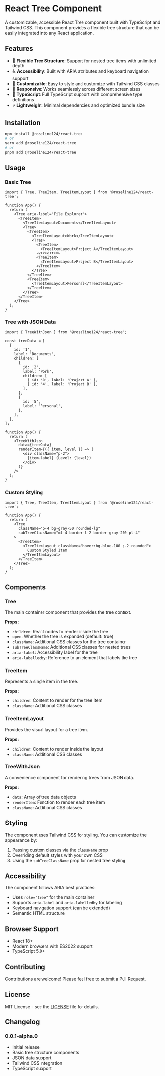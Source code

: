 # React Tree Component

A customizable, accessible React Tree component built with TypeScript and Tailwind CSS. This component provides a flexible tree structure that can be easily integrated into any React application.

## Features

- 🌳 **Flexible Tree Structure**: Support for nested tree items with unlimited depth
- ♿ **Accessibility**: Built with ARIA attributes and keyboard navigation support
- 🎨 **Customizable**: Easy to style and customize with Tailwind CSS classes
- 📱 **Responsive**: Works seamlessly across different screen sizes
- 🔧 **TypeScript**: Full TypeScript support with comprehensive type definitions
- ⚡ **Lightweight**: Minimal dependencies and optimized bundle size

## Installation

```bash
npm install @roseline124/react-tree
# or
yarn add @roseline124/react-tree
# or
pnpm add @roseline124/react-tree
```

## Usage

### Basic Tree

```tsx
import { Tree, TreeItem, TreeItemLayout } from '@roseline124/react-tree';

function App() {
  return (
    <Tree aria-label="File Explorer">
      <TreeItem>
        <TreeItemLayout>Documents</TreeItemLayout>
        <Tree>
          <TreeItem>
            <TreeItemLayout>Work</TreeItemLayout>
            <Tree>
              <TreeItem>
                <TreeItemLayout>Project A</TreeItemLayout>
              </TreeItem>
              <TreeItem>
                <TreeItemLayout>Project B</TreeItemLayout>
              </TreeItem>
            </Tree>
          </TreeItem>
          <TreeItem>
            <TreeItemLayout>Personal</TreeItemLayout>
          </TreeItem>
        </Tree>
      </TreeItem>
    </Tree>
  );
}
```

### Tree with JSON Data

```tsx
import { TreeWithJson } from '@roseline124/react-tree';

const treeData = [
  {
    id: '1',
    label: 'Documents',
    children: [
      {
        id: '2',
        label: 'Work',
        children: [
          { id: '3', label: 'Project A' },
          { id: '4', label: 'Project B' },
        ],
      },
      {
        id: '5',
        label: 'Personal',
      },
    ],
  },
];

function App() {
  return (
    <TreeWithJson
      data={treeData}
      renderItem={({ item, level }) => (
        <div className="p-2">
          {item.label} (Level: {level})
        </div>
      )}
    />
  );
}
```

### Custom Styling

```tsx
import { Tree, TreeItem, TreeItemLayout } from '@roseline124/react-tree';

function App() {
  return (
    <Tree
      className="p-4 bg-gray-50 rounded-lg"
      subTreeClassName="ml-4 border-l-2 border-gray-200 pl-4"
    >
      <TreeItem>
        <TreeItemLayout className="hover:bg-blue-100 p-2 rounded">
          Custom Styled Item
        </TreeItemLayout>
      </TreeItem>
    </Tree>
  );
}
```

## Components

### Tree

The main container component that provides the tree context.

**Props:**

- `children`: React nodes to render inside the tree
- `open`: Whether the tree is expanded (default: true)
- `className`: Additional CSS classes for the tree container
- `subTreeClassName`: Additional CSS classes for nested trees
- `aria-label`: Accessibility label for the tree
- `aria-labelledby`: Reference to an element that labels the tree

### TreeItem

Represents a single item in the tree.

**Props:**

- `children`: Content to render for the tree item
- `className`: Additional CSS classes

### TreeItemLayout

Provides the visual layout for a tree item.

**Props:**

- `children`: Content to render inside the layout
- `className`: Additional CSS classes

### TreeWithJson

A convenience component for rendering trees from JSON data.

**Props:**

- `data`: Array of tree data objects
- `renderItem`: Function to render each tree item
- `className`: Additional CSS classes

## Styling

The component uses Tailwind CSS for styling. You can customize the appearance by:

1. Passing custom classes via the `className` prop
2. Overriding default styles with your own CSS
3. Using the `subTreeClassName` prop for nested tree styling

## Accessibility

The component follows ARIA best practices:

- Uses `role="tree"` for the main container
- Supports `aria-label` and `aria-labelledby` for labeling
- Keyboard navigation support (can be extended)
- Semantic HTML structure

## Browser Support

- React 18+
- Modern browsers with ES2022 support
- TypeScript 5.0+

## Contributing

Contributions are welcome! Please feel free to submit a Pull Request.

## License

MIT License - see the [LICENSE](LICENSE) file for details.

## Changelog

### 0.0.1-alpha.0

- Initial release
- Basic tree structure components
- JSON data support
- Tailwind CSS integration
- TypeScript support
